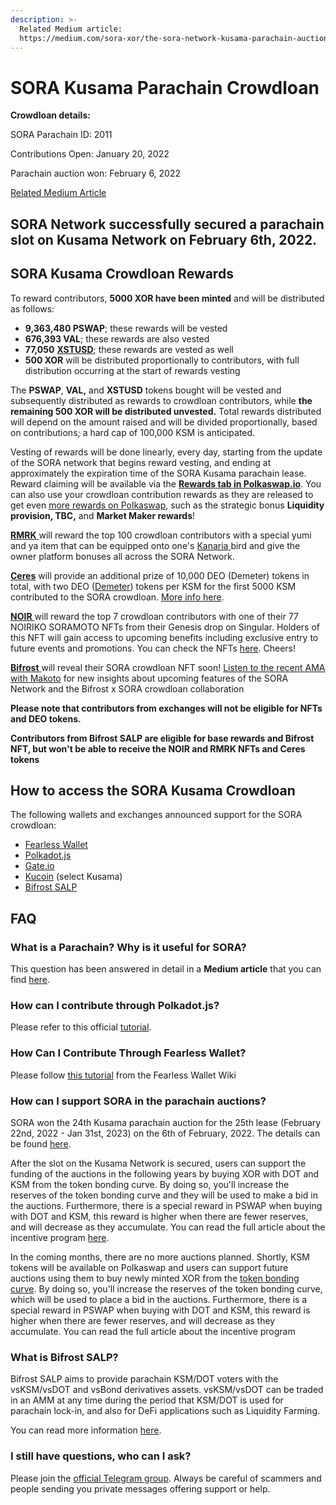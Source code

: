 ```yaml
---
description: >-
  Related Medium article:
  https://medium.com/sora-xor/the-sora-network-kusama-parachain-auction-5a6fe3a5f35f
---
```


# SORA Kusama Parachain Crowdloan

**Crowdloan details:**

SORA Parachain ID: 2011

Contributions Open: January 20, 2022

Parachain auction won: February 6, 2022

[Related Medium Article](https://medium.com/sora-xor/the-sora-network-kusama-parachain-auction-5a6fe3a5f35f)

## **SORA Network successfully secured a parachain slot on Kusama Network on February 6th, 2022.**

## SORA Kusama Crowdloan Rewards

To reward contributors, **5000 XOR have been minted** and will be distributed as follows:

* **9,363,480 PSWAP**; these rewards will be vested
* **676,393 VAL**; these rewards are also vested
* **77,050** [**XSTUSD**](https://www.forbes.com/sites/tatianakoffman/2021/11/23/the-rise-of-decentralized-money-on-polkadotnew-algorithmic-stablecoin-launches-on-sora/?sh=7499e10731bc); these rewards are vested as well
* **500 XOR** will be distributed proportionally to contributors, with full distribution occurring at the start of rewards vesting

The **PSWAP**, **VAL,** and **XSTUSD** tokens bought will be vested and subsequently distributed as rewards to crowdloan contributors, while **the remaining 500 XOR will be distributed unvested.** Total rewards distributed will depend on the amount raised and will be divided proportionally, based on contributions; a hard cap of 100,000 KSM is anticipated.

Vesting of rewards will be done linearly, every day, starting from the update of the SORA network that begins reward vesting, and ending at approximately the expiration time of the SORA Kusama parachain lease. Reward claiming will be available via the [**Rewards tab in Polkaswap.io**](https://polkaswap.io/#/rewards). You can also use your crowdloan contribution rewards as they are released to get even [more rewards on Polkaswap](https://medium.com/polkaswap/pswap-rules-everything-around-me-three-pathways-to-polkaswap-rewards-63842caf88c0), such as the strategic bonus **Liquidity provision, TBC,** and **Market Maker rewards**!



[**RMRK** ](https://www.rmrk.app/)will reward the top 100 crowdloan contributors with a special yumi and ya item that can be equipped onto one's [Kanaria ](https://kanaria.rmrk.app/)bird and give the owner platform bonuses all across the SORA Network.



[**Ceres**](https://cerestoken.io/) will provide an additional prize of 10,000 DEO (Demeter) tokens in total, with two DEO ([Demeter](https://cerestoken.s3.eu-central-1.amazonaws.com/docs/Ceres+Token+-+Demeter+Litepaper+09.12.2021.pdf)) tokens per KSM for the first 5000 KSM contributed to the SORA crowdloan. [More info here](https://tokenceres.medium.com/demeter-snapshot-unboxing-and-kusama-parachain-auction-5c25d196c8f3).



[**NOIR** ](https://noir.digital/)will reward the top 7 crowdloan contributors with one of their 77 NOIRIKO SORAMOTO NFTs from their Genesis drop on Singular. Holders of this NFT will gain access to upcoming benefits including exclusive entry to future events and promotions. You can check the NFTs [here](https://singular.rmrk.app/collections/52b508058d78b91f08-NOIR000). Cheers!



[**Bifrost** ](https://bifrost.finance/)will reveal their SORA crowdloan NFT soon! [Listen to the recent AMA with Makoto](https://twitter.com/i/spaces/1rmxPgDDpMZJN) for new insights about upcoming features of the SORA Network and the Bifrost x SORA crowdloan collaboration



**Please note that contributors from exchanges will not be eligible for NFTs and DEO tokens.**

**Contributors from Bifrost SALP are eligible for base rewards and Bifrost NFT, but won't be able to receive the NOIR and RMRK NFTs and Ceres tokens**

## How to access the SORA Kusama Crowdloan

The following wallets and exchanges announced support for the SORA crowdloan:

* [Fearless Wallet](https://fearlesswallet.io/)
* [Polkadot.js](https://polkadot.js.org/apps/#/parachains/crowdloan)
* [Gate.io](https://www.gate.io/slot\_auction)
* [Kucoin](https://www.kucoin.com/earn/polkadot) (select Kusama)
* [Bifrost SALP](https://bifrost.app/vcrowdloan?tab=ksm)

## FAQ

### What is a Parachain? Why is it useful for SORA?

This question has been answered in detail in a **Medium article** that you can find [here](https://medium.com/sora-xor/the-sora-network-kusama-parachain-auction-5a6fe3a5f35f).

### **How can I contribute through Polkadot.js?**

Please refer to this official [tutorial](https://support.polkadot.network/support/solutions/articles/65000177341-how-to-participate-in-crowdloans-on-polkadot-or-kusama).

### How Can I Contribute Through Fearless Wallet?

Please follow [this tutorial](https://wiki.fearlesswallet.io/crowdloans/walkthrough) from the Fearless Wallet Wiki

### How can I support SORA in the parachain auctions?

SORA won the 24th Kusama parachain auction for the 25th lease (February 22nd, 2022 - Jan 31st, 2023) on the 6th of February, 2022. The details can be found [here](https://wiki.sora.org/sora-kusama-parachain-crowdloan).&#x20;

After the slot on the Kusama Network is secured, users can support the funding of the auctions in the following years by buying XOR with DOT and KSM from the token bonding curve. By doing so, you'll increase the reserves of the token bonding curve and they will be used to make a bid in the auctions. Furthermore, there is a special reward in PSWAP when buying with DOT and KSM, this reward is higher when there are fewer reserves, and will decrease as they accumulate. You can read the full article about the incentive program [here](https://medium.com/polkaswap/pswap-rewards-part-2-the-sora-token-bonding-curve-70fab4c3f1b8).

In the coming months, there are no more auctions planned. Shortly, KSM tokens will be available on Polkaswap and users can support future auctions using them to buy newly minted XOR from the [token bonding curve](https://wiki.sora.org/token-bonding-curve). By doing so, you'll increase the reserves of the token bonding curve, which will be used to place a bid in the auctions. Furthermore, there is a special reward in PSWAP when buying with DOT and KSM, this reward is higher when there are fewer reserves, and will decrease as they accumulate. You can read the full article about the incentive program&#x20;

### What is Bifrost SALP?

Bifrost SALP aims to provide parachain KSM/DOT voters with the vsKSM/vsDOT and vsBond derivatives assets. vsKSM/vsDOT can be traded in an AMM at any time during the period that KSM/DOT is used for parachain lock-in, and also for DeFi applications such as Liquidity Farming.

You can read more information [here](https://hackmd.io/Y51sSMBvQiWTXKBB-TljQQ#Marketing-Promotions).

### I still have questions, who can I ask?

Please join the [official Telegram group](https://t.me/sora\_xor). Always be careful of scammers and people sending you private messages offering support or help.
